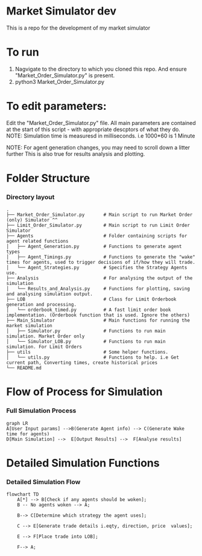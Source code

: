 # Market Simulator dev
This is a repo for the development of my market simulator



# To run
1. Nagvigate to the directory to which you cloned this repo. And ensure "Market_Order_Simulator.py" is present.
2. python3 Market_Order_Simulator.py

# To edit parameters:
Edit the "Market_Order_Simulator.py" file.
All main parameters are contained at the start of this script - with appropriate descptors of what they do.
NOTE: Simulation time is measuresd in milliseconds. i.e 1000*60 is 1 Minute

NOTE: For agent generation changes, you may need to scroll down a litter further
This is also true for results analysis and plotting.





Folder Structure 
============================

### Directory layout

    .
    ├── Market_Order_Simulator.py       # Main script to run Market Order (only) Simulator ^^
    ├── Limit_Order_Simulator.py        # Main script to run Limit Order Simulator 
    ├── Agents                     		# Folder containing scripts for agent related functions 
    │   ├── Agent_Generation.py         # Functions to generate agent types
    │   ├── Agent_Timings.py         	# Functions to generate the "wake" times for agents, used to trigger decisions of if/how they will trade.
    │   └── Agent_Strategies.py         # Specifies the Strategy Agents use.
    ├── Analysis	          			# For analysing the output of the simulation
    │   └── Results_and_Analysis.py     # Functions for plotting, saving and analysing simulation output.
    ├── LOB                    			# Class for Limit Orderbook generation and processing. 
    │   └── orderbook_timed.py         	# A fast limit order book implementation. (Orderbook function that is used. Ignore the others)
    ├── Main_Simulator                  # Main functions for running the market simulation 
    │   ├── Simulator.py         		# Functions to run main simulation. Market Order only
    │   └── Simulator_LOB.py         	# Functions to run main simulation. For Limit Orders
    ├── utils                   		# Some helper functions.
    │   └── utils.py         			# Functions to help. i.e Get current path, Converting times, create historical prices
    └── README.md




Flow of Process for Simulation 
============================

### Full Simulation Process

```mermaid
graph LR
A[User Input params] -->B(Generate Agent info) --> C(Generate Wake time for agents)
D[Main Simulation] -->  E[Output Results] -->  F[Analyse results]

```


Detailed Simulation Functions  
============================

### Detailed Simulation Flow

```mermaid
flowchart TD
    A[*] --> B[Check if any agents should be woken];
    B -- No agents woken --> A;
    
    B--> C[Determine which strategy the agent uses];

    C --> E[Generate trade details i.eqty, direction, price  values];

    E --> F[Place trade into LOB];

    F--> A;
 
```
